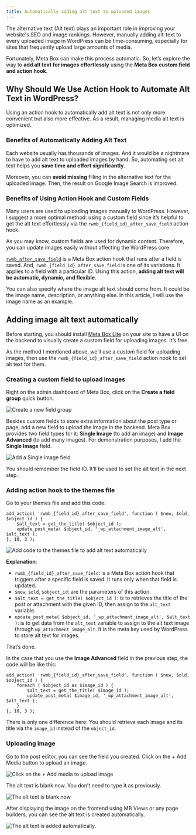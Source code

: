 ```yaml
---
title: Automatically adding alt text to uploaded images
---
```


The alternative text (Alt text) plays an important role in improving your website's SEO and image rankings. However, manually adding alt-text to every uploaded image in WordPress can be time-consuming, especially for sites that frequently upload large amounts of media.

Fortunately, Meta Box can make this process automatic. So, let’s explore the way to **add alt text for images effortlessly** using the **Meta Box custom field and action hook**.

## Why Should We Use Action Hook to Automate Alt Text in WordPress?

Using an action hook to automatically add alt text is not only more convenient but also more effective. As a result, managing media alt text is optimized.

### Benefits of Automatically Adding Alt Text

Each website usually has thousands of images. And it would be a nightmare to have to add alt text to uploaded images by hand. So, automating set alt text helps you **save time and effort significantly**.

Moreover, you can **avoid missing** filling in the alternative text for the uploaded image. Then, the result on Google Image Search is improved.

### Benefits of Using Action Hook and Custom Fields

Many users are used to uploading images manually to WordPress. However, I suggest a more optimal method: using a custom field since it’s helpful to get the alt text effortlessly via the `rwmb_{field_id}_after_save_field` action hook.

As you may know, custom fields are used for dynamic content. Therefore, you can update images easily without affecting the WordPress core.

[`rwmb_after_save_field`](https://docs.metabox.io/actions/rwmb-after-save-field/) is a Meta Box action hook that runs after a field is saved. And, `rwmb_{field_id}_after_save_field` is one of its variations. It applies to a field with a particular ID. Using this action, **adding alt text will be automatic, dynamic, and flexible**.

You can also specify where the image alt text should come from. It could be the image name, description, or anything else. In this article, I will use the image name as an example.

## Adding image alt text automatically

Before starting, you should install [Meta Box Lite](https://metabox.io/lite/) on your site to have a UI on the backend to visually create a custom field for uploading images. It’s free.

As the method I mentioned above, we’ll use a custom field for uploading images, then use the `rwmb_{field_id}_after_save_field` action hook to set alt text for them.

### Creating a custom field to upload images

Right on the admin dashboard of Meta Box, click on the **Create a field group** quick button.

![Create a new field group](https://imgur.elightup.com/PhEnumD.png)

Besides custom fields to store extra information about the post type or page, add a new field to upload the image in the backend. Meta Box provides two field types for it: **Single Image** (to add an image) and **Image Advanced** (to add many images). For demonstration purposes, I add the **Single Image** field.

![Add a Single image field](https://imgur.elightup.com/pNgK4i3.png)

You should remember the field ID. It’ll be used to set the alt text in the next step.

### Adding action hook to the themes file

Go to your themes file and add this code:

```
add_action( 'rwmb_{field_id}_after_save_field', function ( $new, $old, $object_id ) {
    $alt_text = get_the_title( $object_id );
    update_post_meta( $object_id, '_wp_attachment_image_alt', $alt_text );
}, 10, 3 );
```

![Add code to the themes file to add alt text automatically](https://imgur.elightup.com/Mxim2JU.png)

**Explanation**:

* `rwmb_{field_id}_after_save_field`: is a Meta Box action hook that triggers after a specific field is saved. It runs only when that field is updated.
* `$new`, `$old`, `$object_id`: are the parameters of this action.
* `$alt_text = get_the_title( $object_id )`: is to retrieves the title of the post or attachment with the given ID, then assign to the `alt_text` variable.
* `update_post_meta( $object_id, '_wp_attachment_image_alt', $alt_text )`: is to get data from the `alt_text` variable to assign to the alt text image through `wp_attachment_image_alt`. It is the meta key used by WordPress to store alt text for images.

That’s done.

In the case that you use the **Image Advanced** field in the previous step, the code will be like this:

```
add_action( 'rwmb_{field_id}_after_save_field', function ( $new, $old, $object_id ) {
    foreach ( $object_id as $image_id ) {
        $alt_text = get_the_title( $image_id );
        update_post_meta( $image_id, '_wp_attachment_image_alt', $alt_text );
    }
}, 10, 3 );
```

There is only one difference here: You should retrieve each image and its title via the `image_id` instead of the `object_id`.

### Uploading image

Go to the post editor, you can see the field you created. Click on the + Add Media button to upload an image.

![Click on the + Add media to upload image](https://imgur.elightup.com/nAlQmmb.png)

The alt text is blank now. You don’t need to type it as previously.

![The alt text is blank now](https://imgur.elightup.com/FARK10u.png)

After displaying the image on the frontend using MB Views or any page builders, you can see the alt text is created automatically.

![The alt text is added automatically.](https://imgur.elightup.com/9x87o7N.png)
